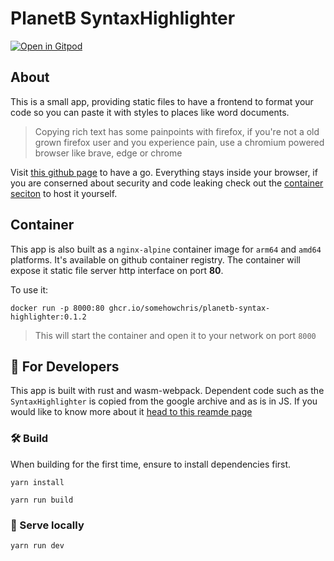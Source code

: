 # PlanetB SyntaxHighlighter
[![Open in Gitpod](https://gitpod.io/button/open-in-gitpod.svg)](https://gitpod.io/#https://github.com/somehowchris/planetbb-syntax-highlighter)

## About

This is a small app, providing static files to have a frontend to format your code so you can paste it with styles to places like word documents.
> Copying rich text has some painpoints with firefox, if you're not a old grown firefox user and you experience pain, use a chromium powered browser like brave, edge or chrome

Visit [this github page](https://somehowchris.github.io/planetbb-syntax-highlighter/) to have a go. Everything stays inside your browser, if you are conserned about security and code leaking check out the [container seciton](#container) to host it yourself.


## Container

This app is also built as a `nginx-alpine` container image for `arm64` and `amd64` platforms. It's available on github container registry. The container will expose it static file server http interface on port __80__.

To use it:
```
docker run -p 8000:80 ghcr.io/somehowchris/planetb-syntax-highlighter:0.1.2
```
> This will start the container and open it to your network on port `8000`

## 🚴 For Developers

This app is built with rust and wasm-webpack. Dependent code such as the `SyntaxHighlighter` is copied from the google archive and as is in JS. If you would like to know more about it [head to this reamde page](./src/assets/js/highlighter/README.md)

### 🛠️ Build

When building for the first time, ensure to install dependencies first.

```
yarn install
```

```
yarn run build
```

### 🔬 Serve locally

```
yarn run dev
```
